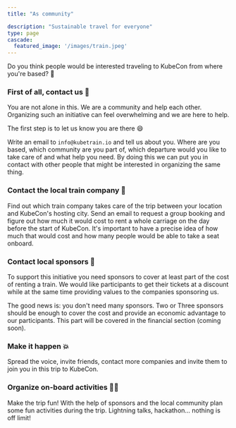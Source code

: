 ```yaml
---
title: "As community"

description: "Sustainable travel for everyone"
type: page
cascade:
  featured_image: '/images/train.jpeg'
---
```


Do you think people would be interested traveling to KubeCon from where
you're based? 🚄

<!--more-->

### First of all, contact us 👥

You are not alone in this. We are a community and help each other.
Organizing such an initiative can feel overwhelming and we are here to
help.

The first step is to let us know you are there 😄

Write an email to `info@kubetrain.io` and tell us about you. Where are you
based, which community are you part of, which departure would you like to
take care of and what help you need. By doing this we can put you in
contact with other people that might be interested in organizing the same
thing.

### Contact the local train company 🚝

Find out which train company takes care of the trip between your location
and KubeCon's hosting city. Send an email to request a group booking and
figure out how much it would cost to rent a whole carriage on the day
before the start of KubeCon. It's important to have a precise idea of how
much that would cost and how many people would be able to take a seat
onboard.

### Contact local sponsors 📌

To support this initiative you need sponsors to cover at least part of the
cost of renting a train. We would like participants to get their tickets
at a discount while at the same time providing values to the companies
sponsoring us.

The good news is: you don't need many sponsors. Two or Three sponsors
should be enough to cover the cost and provide an economic advantage to
our participants. This part will be covered in the financial section
(coming soon).

### Make it happen 💥

Spread the voice, invite friends, contact more companies and invite them
to join you in this trip to KubeCon.

### Organize on-board activities 🧑‍💻

Make the trip fun! With the help of sponsors and the local community plan
some fun activities during the trip. Lightning talks, hackathon... nothing
is off limit!


